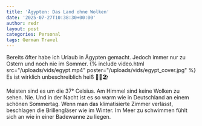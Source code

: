 ```yaml
---
title: 'Ägypten: Das Land ohne Wolken'
date: '2025-07-27T10:38:30+00:00'
author: redr
layout: post
categories: Personal
tags: German Travel
---
```

Bereits öfter habe ich Urlaub in Ägypten gemacht. Jedoch immer nur zu Ostern und noch nie im Sommer.
{% include video.html 
   src="/uploads/vids/egypt.mp4" 
   poster="/uploads/vids/egypt_cover.jpg" %}
Es ist wirklich unbeschreiblich heiß 🐫🌴🏖️

Meisten sind es um die 37° Celsius. Am Himmel sind keine Wolken zu sehen. Nie. Und in der Nacht ist es so warm wie in Deutschland an einem schönen Sommertag. Wenn man das klimatisierte Zimmer verlässt, beschlagen die Brillengläser wie im Winter.
Im Meer zu schwimmen fühlt sich an wie in einer Badewanne zu liegen.